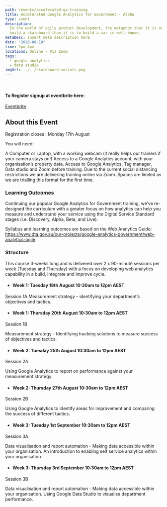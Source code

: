 ```yaml
---
path: /events/accelerated-ga-training
title: Accelerated Google Analytics for Government - Alpha
type: event
description:
  In the world of agile product development, the metaphor that it is smarter to
  build a skateboard than it is to build a car is well-known.
metaDesc: insert meta description here
date: "2020-08-18"
time: 2pm-4pm
locations: Online - Via Zoom
tags:
  - google analytics
  - data studio
imgUrl: ../../skateboard-socials.png
---
```


<br/>

#### To Register signup at eventbrite here:

[Eventbrite](https://www.eventbrite.com.au/e/accelerated-google-analytics-for-government-alpha-tickets-115463248685)

## About this Event

Registration closes : Monday 17th August

You will need:

A Computer or Laptop, with a working webcam (it really helps our trainers if
your camera stays on!) Access to a Google Analytics account, with your
organisation’s property data. Access to Google Analytics, Tag manager, Data
studio and Zoom before training. Due to the current social distancing
restrictions we are delivering training online via Zoom. Spaces are limited as
we are trialling this format for the first time.

### Learning Outcomes

Continuing our popular Google Analytics for Government training, we’ve
re-designed the curriculum with a greater focus on how analytics can help you
measure and understand your service using the Digital Service Standard stages
(i.e. Discovery, Alpha, Beta, and Live).

Syllabus and learning outcomes are based on the Web Analytics Guide:
https://www.dta.gov.au/our-projects/google-analytics-government/web-analytics-agile

### Structure

This course 3-weeks long and is delivered over 2 x 90-minute sessions per week
(Tuesday and Thursday) with a focus on developing web analytics capability in a
build, integrate and improve cycle.

- #### Week 1: Tuesday 18th August 10:30am to 12pm AEST

Session 1A Measurement strategy – identifying your department’s objectives and
tactics.

- #### Week 1: Thursday 20th August 10:30am to 12pm AEST

Session 1B

Measurement strategy - Identifying tracking solutions to measure success of
objectives and tactics.

- #### Week 2: Tuesday 25th August 10:30am to 12pm AEST

Session 2A

Using Google Analytics to report on performance against your measurement
strategy.

- #### Week 2: Thursday 27th August 10:30am to 12pm AEST

Session 2B

Using Google Analytics to identify areas for improvement and comparing the
success of different tactics.

- #### Week 3: Tuesday 1st September 10:30am to 12pm AEST

Session 3A

Data visualisation and report automation - Making data accessible within your
organisation. An introduction to enabling self service analytics within your
organisation.

- #### Week 3: Thursday 3rd September 10:30am to 12pm AEST

Session 3B

Data visualisation and report automation - Making data accessible within your
organisation. Using Google Data Studio to visualise department performance.

